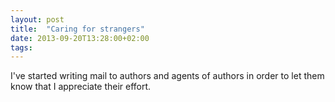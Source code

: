 ```yaml
---
layout: post
title:  "Caring for strangers"
date: 2013-09-20T13:28:00+02:00
tags: 
---
```


I've started writing mail to authors and agents of authors in order to let them know that I appreciate their effort. 
<div style="clear: both;"></div>